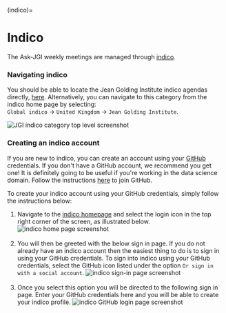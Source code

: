 (indico)=
# Indico

The Ask-JGI weekly meetings are managed through
[indico](https://indico.cern.ch/). 

### Navigating indico

You should be able to locate the Jean Golding Institute indico agendas
directly,
[here](https://indico.cern.ch/category/14723/). Alternatively, you can
navigate to this category from the indico home page by selecting:</br>
`Global indico` &rarr; `United Kingdom` &rarr; `Jean Golding
Institute`.

![JGI indico category top level screenshot](../images/indico/indico_jgi.png)

### Creating an indico account

If you are new to indico, you can create an account using your [GitHub](https://github.com/)
credentials. If you don't have a GitHub account, we recommend you get one!
It is definitely going to be useful if you're working in the data
science domain. Follow the instructions [here](https://github.com/join) to join GitHub.

To create your indico account using your GitHub credentials, simply follow the instructions below:

1.  Navigate to the [indico homepage](https://indico.cern.ch/) and
select the login icon in the top right corner of the screen, as
illustrated below.
    ![indico home page screenshot](../images/indico/indico_home.png)
    </br></br>
2.  You will then be greeted with the below sign in page. If you do
not already have an indico account then the easiest thing to do is to
sign in using your GitHub credentials. To sign into indico using your
GitHub credentials, select the GitHub icon listed under the option `Or sign in with a social account`.
    ![indico sign-in page screenshot](../images/indico/indico_sso.png)
    </br></br>
3.  Once you select this option you will be directed to the following
sign in page. Enter your GitHub credentials here and you will be able
to create your indico profile.
    ![indico GitHub login page screenshot](../images/indico/indico_github.png)
    </br></br>


